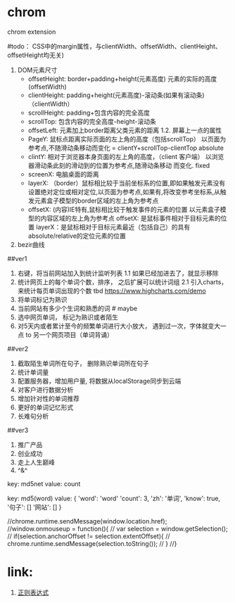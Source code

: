 # chrom
chrom extension

#todo：
CSS中的margin属性，与clientWidth、offsetWidth、clientHeight、offsetHeight均无关)
1. DOM元素尺寸
    * offsetHeight: border+padding+height(元素高度) 元素的实际的高度 (offsetWidth)
    * clientHeight: padding+height(元素高度)-滚动条(如果有滚动条)（clientWidth）
    * scrollHeight: padding+包含内容的完全高度
    * scrollTop: 包含内容的完全高度-height-滚动条
    * offsetLeft: 元素加上border距离父类元素的距离
1.2. 屏幕上一点的属性
    * PageY: 鼠标点距离实际页面的左上角的高度（包括scrollTop） 以页面为参考点,不随滑动条移动而变化 = clientY+scrollTop-clientTop absolute
    * clintY: 相对于浏览器本身页面的左上角的高度，（client 客户端） 以浏览器滑动条此刻的滑动到的位置为参考点,随滑动条移动 而变化. fixed
    * screenX: 电脑桌面的距离
    * layerX: （border）鼠标相比较于当前坐标系的位置,即如果触发元素没有设置绝对定位或相对定位,以页面为参考点,如果有,将改变参考坐标系,从触发元素盒子模型的border区域的左上角为参考点
    * offsetX: (内容)IE特有,鼠标相比较于触发事件的元素的位置 以元素盒子模型的内容区域的左上角为参考点
    offsetX: 是鼠标事件相对于目标元素的位置
    layerX：是鼠标相对于目标元素最近（包括自己）的具有absolute/relative的定位元素的位置
2. bezir曲线

##ver1
1. 右键，将当前网站加入到统计监听列表
1.1 如果已经加进去了，就显示移除
2. 统计网页上的每个单词个数，排序， 之后扩展可以统计词组
2.1 引入charts，来统计每页单词出现的个数  tbd https://www.highcharts.com/demo
3. 将单词标记为熟识
4. 当前网站有多少个生词和熟悉的词 # maybe
4. 选中网页单词， 标记为熟识或者陌生
5. 对5天内或者累计至今的频繁单词进行大小放大， 遇到过一次，字体就变大一点 to 另一个网页项目（单词背诵）

##ver2
1. 截取陌生单词所在句子， 删除熟识单词所在句子
2. 统计单词量
3. 配置服务器，增加用户量, 将数据从localStorage同步到云端
4. 对客户进行数据分析
5. 增加针对性的单词推荐
6. 更好的单词记忆形式
7. 长难句分析

##ver3
1. 推广产品
2. 创业成功
3. 走上人生巅峰
4. ^&^

key: md5net
value: count

key: md5(word)
value: {
    'word': 'word'
    'count': 3,
    'zh': '单词',
    'know': true,
    '句子': []
    '网站': []
}

//chrome.runtime.sendMessage(window.location.href);
//window.onmouseup = function(){
//    var selection = window.getSelection();
//    if(selection.anchorOffset != selection.extentOffset){
//        chrome.runtime.sendMessage(selection.toString());
//    }
//}
<!--
db:
{
    id: md5net
    addCount: 3
    url: ''
    words:  [
        'word': {

        },
        'ok': {

        }
    ]
} -->

# link:
1. [正则表达式](http://blog.csdn.net/kongzhixuan/article/details/50239965)
